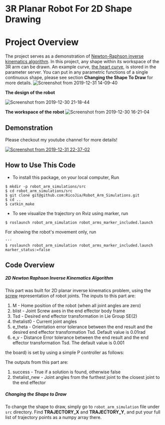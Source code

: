 # 3R Planar Robot For 2D Shape Drawing 
# Project Overview
The project serves as a demonstration of [Newton-Raphson inverse kinematics algorithm](https://en.wikipedia.org/wiki/Newton%27s_method). In this project, any shape within its workspace of the 3R arm can be drawn. An example curve, [the heart curve](http://mathworld.wolfram.com/HeartCurve.html), is stored in the parameter server. You can put in any parametric functions
of a single continuous shape, please see section **Changing the Shape To Draw** for more details.
![Screenshot from 2019-12-31 14-09-40](https://user-images.githubusercontent.com/39393023/71637676-7efe9800-2c0e-11ea-93e2-1d50e41b6b7a.png)


**The design of the robot**

![Screenshot from 2019-12-30 21-18-44](https://user-images.githubusercontent.com/39393023/71608911-0c2be900-2b4a-11ea-8b23-0e264bd6ae2c.png)


**The workspace of the robot**
![Screenshot from 2019-12-30 16-21-04](https://user-images.githubusercontent.com/39393023/71603023-952e2a80-2b20-11ea-8494-e804d4c4b106.png)


## Demonstration
Please checkout my youtube channel for more details!

[![Screenshot from 2019-12-31 22-37-02](https://user-images.githubusercontent.com/39393023/71638164-20411a80-2c1e-11ea-85ce-6b6454e343a2.png)](https://youtu.be/TwYZKQe96Wo)


## How to Use This Code
- To install this package, on your local computer, Run 
```
$ mkdir -p robot_arm_simulations/src
$ cd robot_arm_simulations/src
$ git clone git@github.com:RicoJia/Robot_Arm_Simulations.git
$ cd ..
$ catkin_make 
```
-  To see visualize the trajectory on Rviz using marker, run

```
$ roslaunch robot_arm_simulation robot_arms_marker_included.launch
```

For showing the robot's movement only, run
```
'''
$ roslaunch robot_arm_simulation robot_arms_marker_included.launch marker_status:=false
```


## Code Overview
##### 2D Newton Raphson Inverse Kinematics Algorithm

This part was built for 2D planar inverse kinematics problem, using the [screw](https://en.wikipedia.org/wiki/Screw_theory) representation of robot joints. 
The inputs to this part are:
1. M - Home position of the robot (when all joint angles are zero)
2. blist - Joint Screw axes in the end effector body frame
3. Tsd - Desired end effector transformation in Lie Group SE(2)
4. thetalist0 - Current joint angles
5. e_theta - Orientation error tolerance between the end result and the desired end effector transformation Tsd. Default value is 0.01rad
6. e_v - Distance Error tolerance between the end result and the end effector transformation Tsd. The default value is 0.001

 the board) is set by using a simple P controller as follows:

The outputs from this part are:
1. success - True if a solution is found, otherwise false
2. thetalist_new - Joint angles from the furthest joint to the closest joint to the end effector

##### Changing the Shape to Draw

To change the shape to draw, simply go to ```robot_arm_simulation``` file under
```src``` directory. Find **TRAJECTORY_X** and **TRAJECTORY_Y**, and put your full list of trajectory
points as a numpy array there. 
